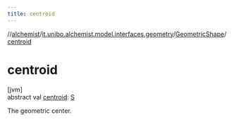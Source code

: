 ```yaml
---
title: centroid
---
```

//[alchemist](../../../index.html)/[it.unibo.alchemist.model.interfaces.geometry](../index.html)/[GeometricShape](index.html)/[centroid](centroid.html)



# centroid



[jvm]\
abstract val [centroid](centroid.html): [S](index.html)



The geometric center.




